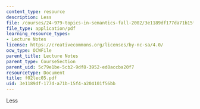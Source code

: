```yaml
---
content_type: resource
description: Less
file: /courses/24-979-topics-in-semantics-fall-2002/3e1189df177da71b15f4a204101f56bb_f02lec05.pdf
file_type: application/pdf
learning_resource_types:
- Lecture Notes
license: https://creativecommons.org/licenses/by-nc-sa/4.0/
ocw_type: OCWFile
parent_title: Lecture Notes
parent_type: CourseSection
parent_uid: 5c79e1be-5cb2-9df8-3952-ed8accba20f7
resourcetype: Document
title: f02lec05.pdf
uid: 3e1189df-177d-a71b-15f4-a204101f56bb
---
```

Less